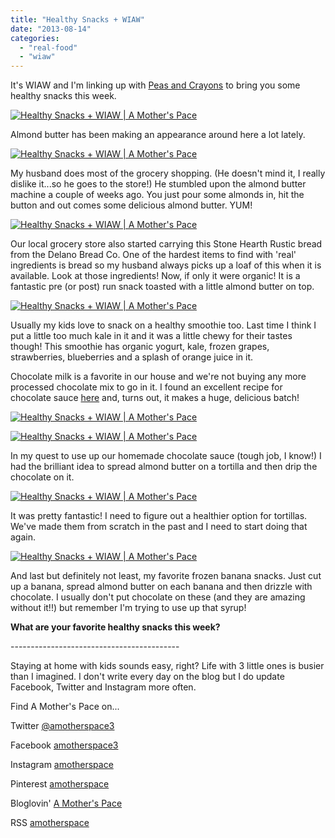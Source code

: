 ```yaml
---
title: "Healthy Snacks + WIAW"
date: "2013-08-14"
categories: 
  - "real-food"
  - "wiaw"
---
```


  

It's WIAW and I'm linking up with [Peas and Crayons](http://bit.ly/19hJr6z) to bring you some healthy snacks this week.

[![Healthy Snacks + WIAW | A Mother's Pace](images/WIAWbutton.jpg "Healthy Snacks + WIAW | A Mother's Pace")](http://www.peasandcrayons.com/2013/08/what-i-ate-wednesday-134-on-go-eats.html?utm_source=feedburner)

  

Almond butter has been making an appearance around here a lot lately.

  

[![Healthy Snacks + WIAW | A Mother's Pace](images/IMAG2028.jpg "Healthy Snacks + WIAW | A Mother's Pace")](http://amotherspace.net/wp-content/uploads/2013/08/IMAG20281.jpg)

  

My husband does most of the grocery shopping. (He doesn't mind it, I really dislike it...so he goes to the store!) He stumbled upon the almond butter machine a couple of weeks ago. You just pour some almonds in, hit the button and out comes some delicious almond butter. YUM!

  

[![Healthy Snacks + WIAW | A Mother's Pace](images/IMAG2002.jpg "Healthy Snacks + WIAW | A Mother's Pace")](http://amotherspace.net/wp-content/uploads/2013/08/IMAG20021.jpg)

  
Our local grocery store also started carrying this Stone Hearth Rustic bread from the Delano Bread Co. One of the hardest items to find with 'real' ingredients is bread so my husband always picks up a loaf of this when it is available. Look at those ingredients! Now, if only it were organic! It is a fantastic pre (or post) run snack toasted with a little almond butter on top.  
  
  

[![Healthy Snacks + WIAW | A Mother's Pace](images/IMAG2040.jpg "Healthy Snacks + WIAW | A Mother's Pace")](http://amotherspace.net/wp-content/uploads/2013/08/IMAG20401.jpg)

  
Usually my kids love to snack on a healthy smoothie too. Last time I think I put a little too much kale in it and it was a little chewy for their tastes though! This smoothie has organic yogurt, kale, frozen grapes, strawberries, blueberries and a splash of orange juice in it.   
  
Chocolate milk is a favorite in our house and we're not buying any more processed chocolate mix to go in it. I found an excellent recipe for chocolate sauce [here](http://bit.ly/15AKGJh) and, turns out, it makes a huge, delicious batch!   
  
  

[![Healthy Snacks + WIAW | A Mother's Pace](images/IMAG2143.jpg "Healthy Snacks + WIAW | A Mother's Pace")](http://amotherspace.net/wp-content/uploads/2013/08/IMAG21431.jpg)

  
  

[![Healthy Snacks + WIAW | A Mother's Pace](images/IMAG2041.jpg "Healthy Snacks + WIAW | A Mother's Pace")](http://amotherspace.net/wp-content/uploads/2013/08/IMAG20411.jpg)

  
In my quest to use up our homemade chocolate sauce (tough job, I know!) I had the brilliant idea to spread almond butter on a tortilla and then drip the chocolate on it.   
  

[![Healthy Snacks + WIAW | A Mother's Pace](images/IMAG2042.jpg "Healthy Snacks + WIAW | A Mother's Pace")](http://amotherspace.net/wp-content/uploads/2013/08/IMAG20421.jpg)

  
It was pretty fantastic! I need to figure out a healthier option for tortillas. We've made them from scratch in the past and I need to start doing that again.  

  

[![Healthy Snacks + WIAW | A Mother's Pace](images/IMAG2067.jpg "Healthy Snacks + WIAW | A Mother's Pace")](http://amotherspace.net/wp-content/uploads/2013/08/IMAG20671.jpg)

  
And last but definitely not least, my favorite frozen banana snacks. Just cut up a banana, spread almond butter on each banana and then drizzle with chocolate. I usually don't put chocolate on these (and they are amazing without it!!) but remember I'm trying to use up that syrup!   
  
  

**What are your favorite healthy snacks this week?**

  

  

\------------------------------------------

  

Staying at home with kids sounds easy, right? Life with 3 little ones is busier than I imagined. I don't write every day on the blog but I do update Facebook, Twitter and Instagram more often.   
  
Find A Mother's Pace on...  
  
Twitter [@amotherspace3](https://twitter.com/amotherspace3)  
  
Facebook [amotherspace3](http://facebook.com/amotherspace3)  
  
Instagram [amotherspace](http://instagram.com/amotherspace)  
  
Pinterest [amotherspace](http://pinterest.com/amotherspace/)  
  
Bloglovin' [A Mother's Pace](http://www.bloglovin.com/en/blog/6680087)  
  
RSS [amotherspace](http://feeds.feedburner.com/amotherspace)
